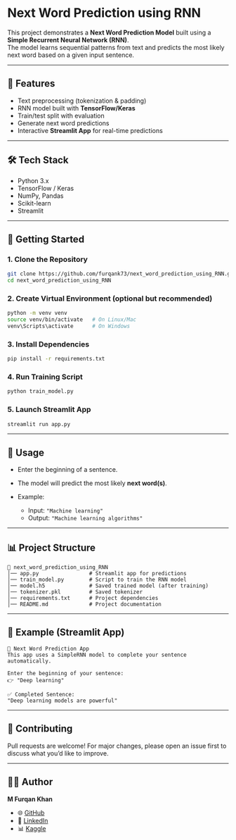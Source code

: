 # Next Word Prediction using RNN

This project demonstrates a **Next Word Prediction Model** built using a **Simple Recurrent Neural Network (RNN)**.  
The model learns sequential patterns from text and predicts the most likely next word based on a given input sentence.  

---

## 📌 Features
- Text preprocessing (tokenization & padding)
- RNN model built with **TensorFlow/Keras**
- Train/test split with evaluation
- Generate next word predictions
- Interactive **Streamlit App** for real-time predictions

---

## 🛠️ Tech Stack
- Python 3.x  
- TensorFlow / Keras  
- NumPy, Pandas  
- Scikit-learn  
- Streamlit  

---

## 🚀 Getting Started

### 1. Clone the Repository
```bash
git clone https://github.com/furqank73/next_word_prediction_using_RNN.git
cd next_word_prediction_using_RNN
````

### 2. Create Virtual Environment (optional but recommended)

```bash
python -m venv venv
source venv/bin/activate   # On Linux/Mac
venv\Scripts\activate      # On Windows
```

### 3. Install Dependencies

```bash
pip install -r requirements.txt
```

### 4. Run Training Script

```bash
python train_model.py
```

### 5. Launch Streamlit App

```bash
streamlit run app.py
```

---

## 🎯 Usage

* Enter the beginning of a sentence.
* The model will predict the most likely **next word(s)**.
* Example:

  * Input: `"Machine learning"`
  * Output: `"Machine learning algorithms"`

---

## 📊 Project Structure

```
📂 next_word_prediction_using_RNN
│── app.py                # Streamlit app for predictions
│── train_model.py        # Script to train the RNN model
│── model.h5              # Saved trained model (after training)
│── tokenizer.pkl         # Saved tokenizer
│── requirements.txt      # Project dependencies
│── README.md             # Project documentation
```

---

## 📌 Example (Streamlit App)

```
📝 Next Word Prediction App  
This app uses a SimpleRNN model to complete your sentence automatically.  

Enter the beginning of your sentence:  
👉 "Deep learning"  

✅ Completed Sentence:  
"Deep learning models are powerful"
```

---

## 🤝 Contributing

Pull requests are welcome! For major changes, please open an issue first to discuss what you’d like to improve.

---

## 👨‍💻 Author

**M Furqan Khan**

* 🌐 [GitHub](https://github.com/furqank73)
* 🔗 [LinkedIn](https://www.linkedin.com/in/furqan-khan-256798268/)
* 📊 [Kaggle](https://www.kaggle.com/fkgaming)

```
